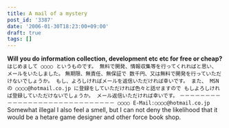 ```yaml
---
title: A mail of a mystery
post_id: '3387'
date: '2006-01-30T18:23:00+09:00'
draft: true
tags: []
---
```


**Will you do information collection, development etc etc for free or cheap?** `はじめまして ○○○○ というものです。 無料で開発、情報収集等を行ってくれればと思い、 メールをいたしました。` `無期限、無責任、無保証で 数千円、又は無料で開発を行っていただけないでしょうか。 もし、よろしければメールを返信いただければ幸いです。 また、 MSNの ○○○○@hotmail.co.jp に登録をしていただければ色々と話せますので もしよろしければ登録していただけないでしょうか。 メール返信いただければ幸いです。` `－－－－－－－－－－－－－－－－－－－－－－－－－－－－－ ○○○○ E-Mail:○○○○@hotmail.co.jp` Somewhat illegal I also feel a smell, but I can not deny the likelihood that it would be a hetare game designer and other force book shop.
